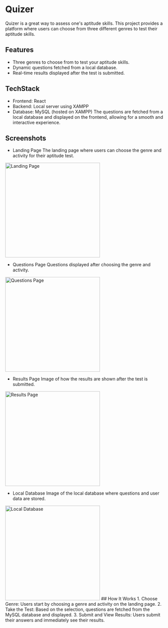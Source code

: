 
# Quizer 

Quizer is a great way to assess one's aptitude skills. This project provides a platform where users can choose from three different genres to test their aptitude skills.


## Features

 - Three genres to choose from to test your aptitude skills.
 - Dynamic questions fetched from a local database.
 - Real-time results displayed after the test is submitted.


## TechStack
- Frontend: React
- Backend: Local server using XAMPP
- Database: MySQL (hosted on XAMPP)
The questions are fetched from a local database and displayed on the frontend, allowing for a smooth and interactive experience.
## Screenshots

- Landing Page
The landing page where users can choose the genre and activity for their aptitude test.

<img src="https://github.com/user-attachments/assets/9eea7e9d-5001-4110-a354-3fbd8faaf0f4" alt="Landing Page" width="300"/>

- Questions Page
Questions displayed after choosing the genre and activity.

<img src="https://github.com/user-attachments/assets/59b7456d-027e-4722-bdb0-be56a574b4fd" alt="Questions Page" width="300"/>

- Results Page
Image of how the results are shown after the test is submitted.

<img src="https://github.com/user-attachments/assets/16f27a18-d922-4a3d-8699-3a4a89ba891f" alt="Results Page" width="300"/>

- Local Database
Image of the local database where questions and user data are stored.

<img src="https://github.com/user-attachments/assets/9c55ad30-2bfd-4769-b008-551c04f7929b" alt="Local Database" width="300"/>
## How It Works
1. Choose Genre: Users start by choosing a genre and activity on the landing page.
2. Take the Test: Based on the selection, questions are fetched from the MySQL database and displayed.
3. Submit and View Results: Users submit their answers and immediately see their results.
